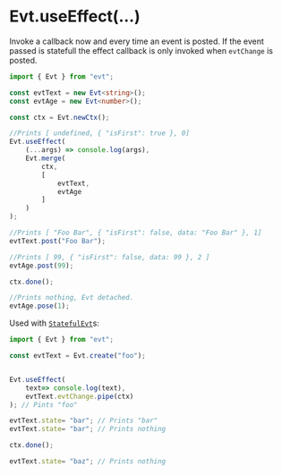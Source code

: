 # Evt.useEffect\(...\)

Invoke a callback now and every time an event is posted. If the event passed is statefull the effect callback is only invoked when `evtChange` is posted.

```typescript
import { Evt } from "evt";

const evtText = new Evt<string>();
const evtAge = new Evt<number>();

const ctx = Evt.newCtx();

//Prints [ undefined, { "isFirst": true }, 0]
Evt.useEffect(
    (...args) => console.log(args),
    Evt.merge(
        ctx,
        [
            evtText,
            evtAge
        ]
    )
);

//Prints [ "Foo Bar", { "isFirst": false, data: "Foo Bar" }, 1]
evtText.post("Foo Bar");

//Prints [ 99, { "isFirst": false, data: 99 }, 2 ]
evtAge.post(99);

ctx.done();

//Prints nothing, Evt detached.
evtAge.pose(1);
```

Used with [`StatefulEvt`](https://docs.evt.land/api/statefulevt)s:

```typescript
import { Evt } from "evt";

const evtText = Evt.create("foo");


Evt.useEffect(
    text=> console.log(text),
    evtText.evtChange.pipe(ctx)
); // Pints "foo"

evtText.state= "bar"; // Prints "bar"
evtText.state= "bar"; // Prints nothing

ctx.done();

evtText.state= "baz"; // Prints nothing
```

